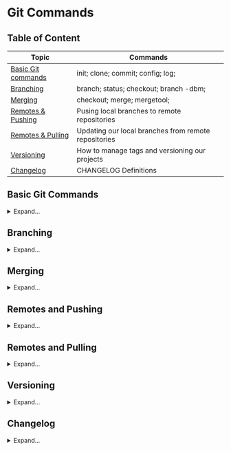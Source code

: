 # Git Commands

## Table of Content
| Topic                                      | Commands                                             |
|--------------------------------------------|------------------------------------------------------|
| [Basic Git commands](#basic-git-commands)  | init; clone; commit; config; log;                    |
| [Branching](#branching)                    | branch; status; checkout; branch -dbm;               |
| [Merging](#merging)                        | checkout; merge; mergetool;                          |
| [Remotes & Pushing](#remotes-and-pushing)  | Pusing local branches to remote repositories         |
| [Remotes & Pulling](#remotes-and-pulling)  | Updating our local branches from remote repositories |
| [Versioning](#versioning)                  | How to manage tags and versioning our projects       |
| [Changelog](#changelog)                    | CHANGELOG Definitions                                |



## Basic Git Commands
<div>
<details>
<summary>Expand...</summary>


#### Creating new Repo
```sh
> git init 
```

#### Cloning an existing Repo
```sh
> git clone <git-url>
```

#### Turns Color on
```sh
> git config color.ui true
```

#### Adding files to the Staging
```sh
> git add .
```

#### Open editor to add a comment about your changes
```sh
> git commit
```

#### Adding a comment without opening an editor
```sh
> git commit -m "comment for commit"
```

#### Adding our credentials
```sh
> git config --local user.name dany 
> git config --local user.email email@email.com 
```

#### Check Logs history

```sh
> git log  

> git log --oneline     # See the log comments in a single line
```
</details>
            </div>

## Branching

<div>
<details>
<summary>Expand...</summary>


#### Branch Listing
```sh
> git branch 

* master   # Indicates the branch that you currently in
```

#### Get Status of the branch you are in.
```sh
> git status
```

#### Create a Branch
```sh
> git branch test  
```

#### Move to a Branch
```sh
> git checkout test  
```

#### Get History Log
*As a Branch is a copy of the master branch, you get the history of the project*
```sh
> git log
```

#### Delete a Branch
```sh
> git branch -d test
```
#### Create a Branch and move to it immediatelly
```sh
> git checkout -b test
```

#### Rename a branch
*You have to be in the branch for rename it*
```sh
> git branch -m newname
```
</details>
</div>


## Merging

<div>
<details>
<summary>Expand...</summary>


#### Fast Forward Merge
This will merge our branch into the master branch in a fast-paced.
A fast forward merge will only happen when the branch that was branched away from hasn't changed
in the time that the new branch has changed and in every other merge scenario a brand-new commit
would be generated from the merge except for in a fast-forward merge where no new commits are needed
because it's essentially that catching up with what is missed.
```sh
> git checkout master
> git merge branchname
```

#### True Merge
After running `git merge` command we will go to the editor to confirm the merge by adding a comment.
```sh
> git checkout master
> git merge branchname
```

### Merge Conflict
If we have a conflict when merging, we can cancel the merge we requested by running `git merge --abort`.

#### Solving conflicts:
- [Manually Edit File]: Go to the file in conflict and manually fix the lines involved. Then, add the files, commit them and merge them.
- [Use Git mergetool (VimDiff)]: Use this tool to help you solve merging conflicts you may be facing, by running `git mergetool`.
. [Using a GUI (eg. Sourcetree]: You can see and correct the conflicts by using a Graphical Interface.
```sh
> git checkout master

> git merge branchname

Auto-mergin file.txt
CONFLICT (context): Merge conflict in file.txt
Automatic merge failed; fix conflicts and then commit the result


> git merge --abort

> git mergetool  # Tool used for fixing merges.


:diffg RE   # 'RE' represents the first letters of the code you are seeing in the screen 
            # (in this case it is related to REMOTE), running this command you can move 
            # between those files.

:wqall      # It saves the changes and closes all of the involved files.
```
</details>
</div>


## Remotes and Pushing

<div>
<details>
<summary>Expand...</summary>


### Git Remote
We use remote repositories to work with external source of code instead our local machine's code.

   | Command         | Description                                          |
   |-----------------|------------------------------------------------------|
   | `git remote`    | List all remote repositories we have added           |
   | `git remote -v` | List all remote repositories with its alias and url. |


```sh
> git remote   
repository

> git remote -v
repository    http://github.com/username/repository.git

```


*Pushing an existing repository.*
```sh

> git remote add origin http://github.com/username/repository.git

> git push -u origin master

```

#### Git Push
Upload code to the remote repository.

| Command                         | Description                                                                                                         |
|---------------------------------|---------------------------------------------------------------------------------------------------------------------|
| `git push [WHERE] [WHAT]`       | Syntax of *'push'* command. Where to Push? What to Push?                                                            | 
| `git push [remote] [branch]`    | You can push your branches to the remote repository by running this command.                                        |
| `git push -u [remote] [branch]` | Set an upstream tracking branch. After this you can do your push only typing `git push` without specify the branch. |
| `git push --all`                | It will push all of your branches                                                                                   |

```sh

> git push origin master

```


</details>
</div>


## Remotes and Pulling

<div>
<details>
<summary>Expand...</summary>


#### Git Pull and Fetch
Get changes from the remote repository.

| Command                  | Description                                                    |
|--------------------------|----------------------------------------------------------------|
|`git pull [FROM] [WHAT] ` | Get the files up to date from the remote repository            |
|`git pull origin master ` | Get the files from the origin and pull them into master branch |



```sh

> git pull origin master

```


#### Git fetch
Get files into your remote tracking branches.

|Command        | Description                                                                                                                    |
|---------------|--------------------------------------------------------------------------------------------------------------------------------|
| `git fetch `  | Update all of the branches in the local machine                                                                                |
| `git fetch -p`| Check what the remote tracking branch has now and if there is not in the server, it will remove it from the tracking branches. |


```sh

> git fetch

> git fetch -p

```
</details>
</div>


## Versioning

<div>
<details>
<summary>Expand...</summary>


Fast example about how to create a tag and push it to the server.

```sh
> git tag -a -m "Comment about the Tag" v1.0.0-alpha

> git push origin v1.0.0-alpha
```


### Versions types

| Version type        | Description                                                                              |
|---------------------|------------------------------------------------------------------------------------------|
| `v1.0.0-pre-alpha`  | Requirements analysis, software design, software development, unit testing.              |
| `v1.0.0-alpha`      | Software testing; may not contain all of the features planned for final version.         |
| `v1.0.0-beta`       | Feature complete with likely known/unknown bugs. Useful for demonstrations and previews. |
| `v1.0.0-rc`         | (Release Candidate) - All product features have been designed, coded and tested.         |
| `v1.0.0-stable`     | Last 'rc' which has passed all verification/tests.                                       |


### Version Number Updating

```
Version   v1.0.0
           ^ ^ ^
           | | |
           X Y Z
```

| Version Name | ID | Description                                                                                                                |
|--------------|----|----------------------------------------------------------------------------------------------------------------------------|
| Patch        |`Z` |Backwards compatible bug fixes are introduced.                                                                              |
| Minor        |`Y` |Backwards compatible functionality is introduced, any functionality is marked as deprecated. Substantial new functionality or improvements                                                                                                                                     |
| Major        |`X` |Any backwards incompatible changes are introduced. Patch and Minor must be reset to 0 when major is incremented.            |

</details>
</div>


## Changelog


<div>
<details>
<summary>Expand...</summary>


- [ConventionalCommits](https://www.conventionalcommits.org/en/v1.0.0/)
- [git-commit-msg-linter - NPM](https://www.npmjs.com/package/git-commit-msg-linter)

| Type     | Means         | Description                                                                                            |
|----------|---------------|--------------------------------------------------------------------------------------------------------|
| feat     | feature       | A new feature.                                                                                         |
| fix      | fixes         | A bug fix.                                                                                             |
| docs     | docs          | Documentation only changes.                                                                            |
| style    | style         | Changes that do not affect the meaning of the code (white-space, formatting, missing semi-colons, etc).|
| refactor | refactor      | A code change that neither fixes a buf nor adds a feature.                                             |
| test     | test          | Adding missing tests or correcting existing ones.                                                      |
| chore    | chore         | Changes to the build process or auxiliary tools and libraries such as documentation generation.        |
| perf     | performance   | A code change that improves performance.                                                               |
| ci       |ci             | Changes to your CI configuration files and scripts.                                                    |
| build    |build          | Changes that affects the build system or external dependencies (example scopes: gulp, broccoli, npm)   |
| temp     |temp           | Temporary commit that won't be included in your CHANGELOG.                                             |

</details>
</div>

